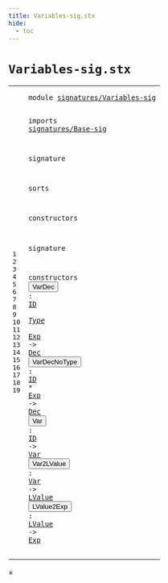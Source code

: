 ```yaml
---
title: Variables-sig.stx
hide:
  - toc
---
```


# `Variables-sig.stx`



[pdmosses/metaborg-tiger/org.metaborg.lang.tiger.statix/src-gen/statix/signatures/Variables-sig.stx]: https://github.com/pdmosses/metaborg-tiger/blob/master/org.metaborg.lang.tiger.statix/src-gen/statix/signatures/Variables-sig.stx "The source file on GitHub"

<div class="stx"><table class="highlighttable"><tbody><tr><td class="linenos"><div class="linenodiv"><pre><span></span>1
2
3
4
5
6
7
8
9
10
11
12
13
14
15
16
17
18
19
</pre></div></td>
<td class="code"><pre><code><span class="keyword">module</span> <a href="../Tiger-sig.stx/#signatures/Variables-sig_9_3" id="signatures/Variables-sig_1_8" title="a definition with a single reference"><span class="token sort_Id">signatures/Variables-sig</span></a>

<span class="keyword">imports</span>
  <a href="../Base-sig.stx/#signatures/Base-sig_1_8" id="signatures/Base-sig_4_3" title="a reference to a single-file definition"><span class="token sort_Id">signatures/Base-sig</span></a>

<span class="keyword">signature</span>

  <span class="keyword">sorts</span>

  <span class="keyword">constructors</span>

<span class="keyword">signature</span>

  <span class="keyword">constructors</span>
    <span class="cons_OpDecl"><button class="modal-open" id="VarDec_15_5" title="a definition with multiple references" data-urls="../../../../trans/static-semantics.stx/#VarDec line 181_32, 273_21"><span class="token sort_Id">VarDec</span></button> <span class="operator">:</span> <span class="cons_SimpleSort"><a href="../Base-sig.stx/#ID_13_5" id="ID_15_14" title="a reference to a single-file definition"><span class="token sort_Id">ID</span></a></span> <span class="operator">*</span> <span class="cons_SimpleSort"><a href="../Base-sig.stx/#Type_11_5" id="Type_15_19" title="a reference to a single-file definition"><span class="token sort_Id">Type</span></a></span> <span class="operator">*</span> <span class="cons_SimpleSort"><a href="../Base-sig.stx/#Exp_9_5" id="Exp_15_26" title="a reference to a single-file definition"><span class="token sort_Id">Exp</span></a></span> <span class="operator">-&gt;</span> <span class="cons_SimpleSort"><a href="../Base-sig.stx/#Dec_8_5" id="Dec_15_33" title="a reference to a single-file definition"><span class="token sort_Id">Dec</span></a></span></span>
    <span class="cons_OpDecl"><button class="modal-open" id="VarDecNoType_16_5" title="a definition with multiple references" data-urls="../../../../trans/static-semantics.stx/#VarDecNoType line 187_32, 279_21"><span class="token sort_Id">VarDecNoType</span></button> <span class="operator">:</span> <span class="cons_SimpleSort"><a href="../Base-sig.stx/#ID_13_5" id="ID_16_20" title="a reference to a single-file definition"><span class="token sort_Id">ID</span></a></span> <span class="operator">*</span> <span class="cons_SimpleSort"><a href="../Base-sig.stx/#Exp_9_5" id="Exp_16_25" title="a reference to a single-file definition"><span class="token sort_Id">Exp</span></a></span> <span class="operator">-&gt;</span> <span class="cons_SimpleSort"><a href="../Base-sig.stx/#Dec_8_5" id="Dec_16_32" title="a reference to a single-file definition"><span class="token sort_Id">Dec</span></a></span></span>
    <span class="cons_OpDecl"><button class="modal-open" id="Var_17_5" title="a definition with multiple references" data-urls="../../../../trans/static-semantics.stx/#Var line 313_28, 318_38, 349_20"><span class="token sort_Id">Var</span></button> <span class="operator">:</span> <span class="cons_SimpleSort"><a href="../Base-sig.stx/#ID_13_5" id="ID_17_11" title="a reference to a single-file definition"><span class="token sort_Id">ID</span></a></span> <span class="operator">-&gt;</span> <span class="cons_SimpleSort"><a href="../Base-sig.stx/#Var_12_5" id="Var_17_17" title="a reference to a single-file definition"><span class="token sort_Id">Var</span></a></span></span>
    <span class="cons_OpDecl"><button class="modal-open" id="Var2LValue_18_5" title="a definition with multiple references" data-urls="../../../../trans/static-semantics.stx/#Var2LValue line 313_17, 318_27"><span class="token sort_Id">Var2LValue</span></button> <span class="operator">:</span> <span class="cons_SimpleSort"><a href="../Base-sig.stx/#Var_12_5" id="Var_18_18" title="a reference to a single-file definition"><span class="token sort_Id">Var</span></a></span> <span class="operator">-&gt;</span> <span class="cons_SimpleSort"><a href="../Base-sig.stx/#LValue_10_5" id="LValue_18_25" title="a reference to a single-file definition"><span class="token sort_Id">LValue</span></a></span></span>
    <span class="cons_OpDecl"><button class="modal-open" id="LValue2Exp_19_5" title="a definition with multiple references" data-urls="../../../../trans/static-semantics.stx/#LValue2Exp line 316_16, 318_16"><span class="token sort_Id">LValue2Exp</span></button> <span class="operator">:</span> <span class="cons_SimpleSort"><a href="../Base-sig.stx/#LValue_10_5" id="LValue_19_18" title="a reference to a single-file definition"><span class="token sort_Id">LValue</span></a></span> <span class="operator">-&gt;</span> <span class="cons_SimpleSort"><a href="../Base-sig.stx/#Exp_9_5" id="Exp_19_28" title="a reference to a single-file definition"><span class="token sort_Id">Exp</span></a></span></span>
</code></pre></td></tr></tbody></table></div>

<div id="modal">
  <div id="modal-content">
    <span id="modal-close">&times;</span>
    <h2 id="modal-h2"></h2>
    <p  id="modal-p"></p>
    <ul id="modal-ul"></ul>
  </div>
</div>
